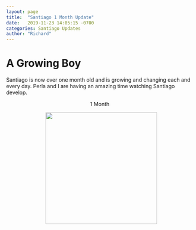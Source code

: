 ```yaml
---
layout: page
title:  "Santiago 1 Month Update"
date:   2019-11-23 14:05:15 -0700
categories: Santiago Updates
author: "Richard"
---
```

# A Growing Boy <br>

Santiago is now over one month old and is growing and changing each and every day. Perla and I are having an amazing time watching Santiago develop.

<center> 1 Month
<figure><center>
  <img width="300" src="https://gallery.mailchimp.com/96050d6198733cfea0f26d4cd/images/f753172b-52ca-4a3f-93fa-d5d70473a6de.jpeg"/>
</center></figure>
